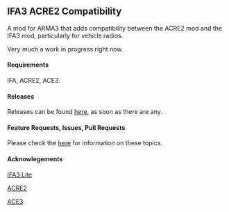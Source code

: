 ## IFA3 ACRE2 Compatibility
A mod for ARMA3 that adds compatibility between the ACRE2 mod and the IFA3 mod, particularly for vehicle radios.

Very much a work in progress right now.

#### Requirements
IFA, ACRE2, ACE3.

#### Releases
Releases can be found [here](https://github.com/Drofseh/IFA3_ACRE2_COMPAT/releases), as soon as there are any.

#### Feature Requests, Issues, Pull Requests
Please check the [here](https://github.com/Drofseh/IFA3_ACRE2_COMPAT/blob/master/.github/CONTRIBUTING.md) for information on these topics.

#### Acknowlegements
[IFA3 Lite](https://forums.bistudio.com/forums/topic/190809-iron-front-in-arm3-lite-preview-versions/)

[ACRE2](https://github.com/IDI-Systems/acre2)

[ACE3](https://github.com/acemod/ACE3)
